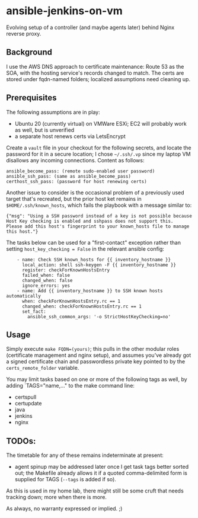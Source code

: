 # ansible-jenkins-on-vm
Evolving setup of a controller (and maybe agents later) behind Nginx reverse proxy.

## Background
I use the AWS DNS approach to certificate maintenance: Route 53 as the SOA, with the hosting service's records changed to match. The certs are stored under fqdn-named folders; localized assumptions need cleaning up.

## Prerequisites
The following assumptions are in play:
* Ubuntu 20 (currently virtual) on VMWare ESXi; EC2 will probably work as well, but is unverified
*  a separate host renews certs via LetsEncrypt

Create a `vault` file in your checkout for the following secrets, and locate the password for it in a secure location; I chose `~/.ssh/.vp` since my laptop VM disallows any incoming connections. Content as follows:
```
ansible_become_pass: (remote sudo-enabled user password)
ansible_ssh_pass: (same as ansible_become_pass)
certhost_ssh_pass: (password for host renewing certs)
```
Another issue to consider is the occasional problem of a previously used target that's recreated, but the prior host ket remains in `$HOME/.ssh/known_hosts`, which fails the playbook with a message similar to:
```
{"msg": "Using a SSH password instead of a key is not possible because Host Key checking is enabled and sshpass does not support this.  Please add this host's fingerprint to your known_hosts file to manage this host."}
```
The tasks below can be used for a "first-contact" exception rather than setting `host_key_checking = False` in the relevant ansible config:
```
    - name: Check SSH known_hosts for {{ inventory_hostname }}
      local_action: shell ssh-keygen -F {{ inventory_hostname }}
      register: checkForKnownHostsEntry
      failed_when: false
      changed_when: false
      ignore_errors: yes
    - name: Add {{ inventory_hostname }} to SSH known hosts automatically
      when: checkForKnownHostsEntry.rc == 1
      changed_when: checkForKnownHostsEntry.rc == 1
      set_fact:
        ansible_ssh_common_args: '-o StrictHostKeyChecking=no'
```

## Usage
Simply execute `make FQDN=(yours)`; this pulls in the other modular roles (certificate management and nginx setup), and assumes you've already got a signed certificate chain and passwordless private key pointed to by the `certs_remote_folder` variable.

You may limit tasks based on one or more of the following tags as well, by adding `TAGS="name,..." to the make command line:
* certspull
* certupdate
* java
* jenkins
* nginx

## TODOs:
The timetable for any of these remains indeterminate at present:
* agent spinup may be addressed later once I get task tags better sorted out; the Makefile already allows it if a quoted comma-delimited form is supplied for TAGS (`--tags` is added if so).

As this is used in my home lab, there might still be some cruft that needs tracking down; more when there is more.

As always, no warranty expressed or implied. ;)
